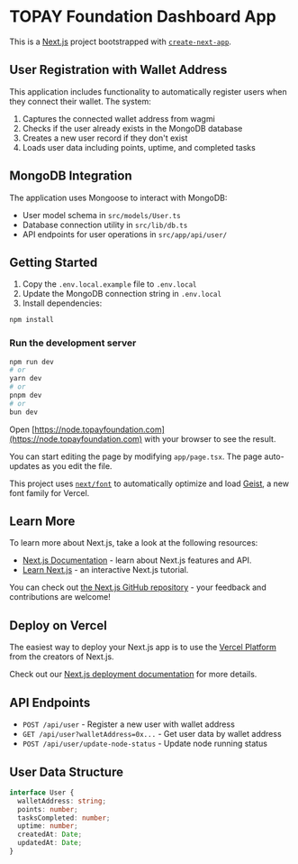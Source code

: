 # TOPAY Foundation Dashboard App

This is a [Next.js](https://nextjs.org) project bootstrapped with [`create-next-app`](https://nextjs.org/docs/app/api-reference/cli/create-next-app).

## User Registration with Wallet Address

This application includes functionality to automatically register users when they connect their wallet. The system:

1. Captures the connected wallet address from wagmi
2. Checks if the user already exists in the MongoDB database
3. Creates a new user record if they don't exist
4. Loads user data including points, uptime, and completed tasks

## MongoDB Integration

The application uses Mongoose to interact with MongoDB:

- User model schema in `src/models/User.ts`
- Database connection utility in `src/lib/db.ts`
- API endpoints for user operations in `src/app/api/user/`

## Getting Started

1. Copy the `.env.local.example` file to `.env.local`
2. Update the MongoDB connection string in `.env.local`
3. Install dependencies:

```bash
npm install
```

### Run the development server

```bash
npm run dev
# or
yarn dev
# or
pnpm dev
# or
bun dev
```

Open [https://node.topayfoundation.com](https://node.topayfoundation.com) with your browser to see the result.

You can start editing the page by modifying `app/page.tsx`. The page auto-updates as you edit the file.

This project uses [`next/font`](https://nextjs.org/docs/app/building-your-application/optimizing/fonts) to automatically optimize and load [Geist](https://vercel.com/font), a new font family for Vercel.

## Learn More

To learn more about Next.js, take a look at the following resources:

- [Next.js Documentation](https://nextjs.org/docs) - learn about Next.js features and API.
- [Learn Next.js](https://nextjs.org/learn) - an interactive Next.js tutorial.

You can check out [the Next.js GitHub repository](https://github.com/vercel/next.js) - your feedback and contributions are welcome!

## Deploy on Vercel

The easiest way to deploy your Next.js app is to use the [Vercel Platform](https://vercel.com/new?utm_medium=default-template&filter=next.js&utm_source=create-next-app&utm_campaign=create-next-app-readme) from the creators of Next.js.

Check out our [Next.js deployment documentation](https://nextjs.org/docs/app/building-your-application/deploying) for more details.

## API Endpoints

- `POST /api/user` - Register a new user with wallet address
- `GET /api/user?walletAddress=0x...` - Get user data by wallet address
- `POST /api/user/update-node-status` - Update node running status

## User Data Structure

```typescript
interface User {
  walletAddress: string;
  points: number;
  tasksCompleted: number;
  uptime: number;
  createdAt: Date;
  updatedAt: Date;
}
```
